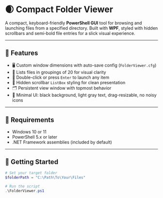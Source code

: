 # 🌒 Compact Folder Viewer

A compact, keyboard-friendly **PowerShell GUI** tool for browsing and launching files from a specified directory. Built with **WPF**, styled with hidden scrollbars and semi-bold file entries for a slick visual experience.

---

## 🔧 Features

- 🖥️ Custom window dimensions with auto-save config (`FolderViewer.cfg`)
- 📁 Lists files in groupings of 20 for visual clarity
- 🎯 Double-click or press `Enter` to launch any item
- 🧩 Hidden scrollbar `ListBox` styling for clean presentation
- 🗂 Persistent view window with topmost behavior
- 🖤 Minimal UI: black background, light gray text, drag-resizable, no noisy icons

---

## 🧪 Requirements

- Windows 10 or 11  
- PowerShell 5.x or later  
- .NET Framework assemblies (included by default)

---

## 🚀 Getting Started

```powershell
# Set your target folder
$folderPath = "C:\Path\To\Your\Files"

# Run the script
.\FolderViewer.ps1
